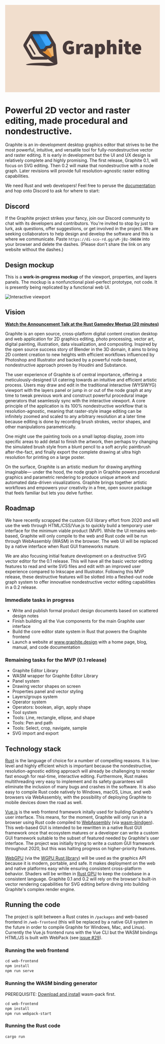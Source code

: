 ![Graphite Logo](graphite_splash.png)

# Powerful 2D vector and raster editing, made procedural and nondestructive.

Graphite is an in-development desktop graphics editor that strives to be the most powerful, intuitive, and versatile tool for fully-nondestructive vector and raster editing. It is early in development but the UI and UX design is relatively complete and highly promising. The first release, Graphite 0.1, will focus on SVG editing. Then 0.2 will make that nondestructive with a node graph. Later revisions will provide full resolution-agnostic raster editing capabilities.

We need Rust and web developers! Feel free to peruse the [documentation](documentation/index.md) and hop onto Discord to ask for where to start:

## Discord

If the Graphite project strikes your fancy, join our Discord community to chat with its developers and contributors. You're invited to stop by just to lurk, ask questions, offer suggestions, or get involved in the project. We are seeking collaborators to help design and develop the software and this is where we communicate. Paste `https://di-sco-rd.gg/uM-jBz-5N68W` into your browser and delete the dashes. (Please don't share the link on any website without the dashes.)

## Design mockup

This is a **work-in-progress mockup** of the viewport, properties, and layers panels. The mockup is a nonfunctional pixel-perfect prototype, not code. It is presently being replicated by a functional web UI.

![Interactive viewport](https://files.keavon.com/-/FatherlyGorgeousAmphiuma/capture.png)

## Vision

**[Watch the Announcement Talk at the Rust Gamedev Meetup (20 minutes)](https://www.youtube.com/watch?v=Ea4Wt_FgEEw&t=563s)**

Graphite is an open source, cross-platform digital content creation desktop and web application for 2D graphics editing, photo processing, vector art, digital painting, illustration, data visualization, and compositing. Inspired by the open source success story of Blender in the 3D domain, it aims to bring 2D content creation to new heights with efficient workflows influenced by Photoshop and Illustrator and backed by a powerful node-based, nondestructive approach proven by Houdini and Substance.

The user experience of Graphite is of central importance, offering a meticulously-designed UI catering towards an intuitive and efficient artistic process. Users may draw and edit in the traditional interactive (WYSIWYG) viewport with the layers panel or jump in or out of the node graph at any time to tweak previous work and construct powerful procedural image generators that seamlessly sync with the interactive viewport. A core principle of the application is its 100% nondestructive workflow that is resolution-agnostic, meaning that raster-style image editing can be infinitely zoomed and scaled to any arbitrary resolution at a later time because editing is done by recording brush strokes, vector shapes, and other manipulations parametrically.

One might use the painting tools on a small laptop display, zoom into specific areas to add detail to finish the artwork, then perhaps try changing the simulated brush style from a blunt pencil to a soft acrylic paintbrush after-the-fact, and finally export the complete drawing at ultra high resolution for printing on a large poster.

On the surface, Graphite is an artistic medium for drawing anything imaginable— under the hood, the node graph in Graphite powers procedural graphics and parametric rendering to produce unique artwork and automated data-driven visualizations. Graphite brings together artistic workflows and empowers your creativity in a free, open source package that feels familiar but lets you delve further.

## Roadmap

We have recently scrapped the custom GUI library effort from 2020 and will use the web through HTML/CSS/Vue.js to quickly build a temporary user interface for the minimum viable product (MVP). While the UI remains web-based, Graphite will only compile to the web and Rust code will be run through WebAssembly (WASM) in the browser. The web UI will be replaced by a native interface when Rust GUI frameworks mature.

We are also focusing initial feature development on a destructive SVG vector editor for the 0.1 release. This will have all the basic vector editing features to read and write SVG files and edit with an improved user experience compared to Inkscape and Illustrator. Following this MVP release, these destructive features will be slotted into a fleshed-out node graph system to offer innovative nondestructive vector editing capabilities in a 0.2 release.

### Immediate tasks in progress

- Write and publish formal product design documents based on scattered design notes
- Finish building all the Vue components for the main Graphite user interface
- Build the core editor state system in Rust that powers the Graphite frontend
- Launch a website at www.graphite.design with a home page, blog, manual, and code documentation

### Remaining tasks for the MVP (0.1 release)
- Graphite Editor Library
- WASM wrapper for Graphite Editor Library
- Panel system
- Drawing vector shapes on screen
- Properties panel and vector styling
- Layers/groups system
- Operator system
- Operators: boolean, align, apply shape
- Tool system
- Tools: Line, rectangle, ellipse, and shape
- Tools: Pen and path
- Tools: Select, crop, navigate, sample
- SVG import and export

## Technology stack

[Rust](https://www.rust-lang.org/) is the language of choice for a number of compelling reasons. It is low-level and highly efficient which is important because the nondestructive, resolution-agnostic editing approach will already be challenging to render fast enough for real-time, interactive editing. Furthermore, Rust makes multithreading very easy to implement and its safety guarantees will eliminate the inclusion of many bugs and crashes in the software. It is also easy to compile Rust code natively to Windows, macOS, Linux, and web browsers via WebAssembly, with the possibility of deploying Graphite to mobile devices down the road as well.

[Vue.js](https://vuejs.org/) is the web frontend framework initally used for building Graphite's user interface. This means, for the moment, Graphite will only run in a browser using Rust code compiled to [WebAssembly](https://webassembly.org/) (via [wasm-bindgen](https://github.com/rustwasm/wasm-bindgen)). This web-based GUI is intended to be rewritten in a native Rust GUI framework once that ecosystem matures or a developer can write a custom GUI framework suitable to the subset of featured needed by Graphite's user interface. The project was initially trying to write a custom GUI framework throughout 2020, but this was halting progress on higher-priority features.

[WebGPU](https://gpuweb.github.io/gpuweb) (via the [WGPU Rust library](https://wgpu.rs)) will be used as the graphics API because it is modern, portable, and safe. It makes deployment on the web and native platforms easy while ensuring consistent cross-platform behavior. Shaders will be written in [Rust GPU](https://github.com/EmbarkStudios/rust-gpu) to keep the codebase in a consistent language. Graphite 0.1 and 0.2 will rely on the browser's built-in vector rendering capabilities for SVG editing before diving into building Graphite's complex render engine.

## Running the code

The project is split between a Rust crates in `/packages` and web-based frontend in `/web-frontend` (this will be replaced by a native GUI system in the future in order to compile Graphite for Windows, Mac, and Linux). Currently the Vue.js frontend runs with the Vue CLI but the WASM bindings HTML/JS is built with WebPack (see [issue #29](https://github.com/Keavon/Graphite/issues/29)).

### Running the web frontend

```
cd web-frontend
npm install
npm run serve
```

### Running the WASM binding generator

PREREQUISITE: [Download and install](https://rustwasm.github.io/wasm-pack/) wasm-pack first.
```
cd web-frontend
npm install
npm run webpack-start
```

### Running the Rust code

```
cargo run
```
